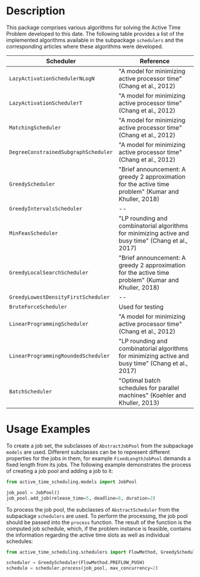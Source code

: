# Description

This package comprises various algorithms for solving the Active Time Problem developed to this date. The following
table provides a list of the implemented algorithms available in the subpackage `schedulers` and the corresponding
articles where these algorithms were developed.

| Scheduler                            | Reference                                                                                            |
|--------------------------------------|------------------------------------------------------------------------------------------------------|
| `LazyActivationSchedulerNLogN`       | "A model for minimizing active processor time" (Chang et al., 2012)                                  |
| `LazyActivationSchedulerT`           | "A model for minimizing active processor time" (Chang et al., 2012)                                  |
| `MatchingScheduler`                  | "A model for minimizing active processor time" (Chang et al., 2012)                                  |
| `DegreeConstrainedSubgraphScheduler` | "A model for minimizing active processor time" (Chang et al., 2012)                                  |
| `GreedyScheduler`                    | "Brief announcement: A greedy 2 approximation for the active time problem" (Kumar and Khuller, 2018) |
| `GreedyIntervalsScheduler`           | --                                                                                                   |
| `MinFeasScheduler`                   | "LP rounding and combinatorial algorithms for minimizing active and busy time" (Chang et al., 2017)  |
| `GreedyLocalSearchScheduler`         | "Brief announcement: A greedy 2 approximation for the active time problem" (Kumar and Khuller, 2018) |
| `GreedyLowestDensityFirstScheduler`  | --                                                                                                   |
| `BruteForceScheduler`                | Used for testing                                                                                     |
| `LinearProgrammingScheduler`         | "A model for minimizing active processor time" (Chang et al., 2012)                                  |
| `LinearProgrammingRoundedScheduler`  | "LP rounding and combinatorial algorithms for minimizing active and busy time" (Chang et al., 2017)  |
| `BatchScheduler`                     | "Optimal batch schedules for parallel machines" (Koehler and Khuller, 2013)                          |

# Usage Examples

To create a job set, the subclasses of `AbstractJobPool` from the subpackage `models` are used. Different subclasses can be
to represent different properties for the jobs in them, for example `FixedLengthJobPool` demands a fixed length from its
jobs. The following example demonstrates the process of creating a job pool and adding a job to it:

```python
from active_time_scheduling.models import JobPool

job_pool = JobPool()
job_pool.add_job(release_time=5, deadline=8, duration=2)
```

To process the job pool, the subclasses of `AbstractScheduler` from the subpackage `schedulers` are used. To perform the
processing, the job pool should be passed into the `process` function. The result of the function is the computed job
schedule, which, if the problem instance is feasible, contains the information regarding the active time slots as well as
individual schedules:

```python
from active_time_scheduling.schedulers import FlowMethod, GreedyScheduler

scheduler = GreedyScheduler(FlowMethod.PREFLOW_PUSH)
schedule = scheduler.process(job_pool, max_concurrency=2)
```

